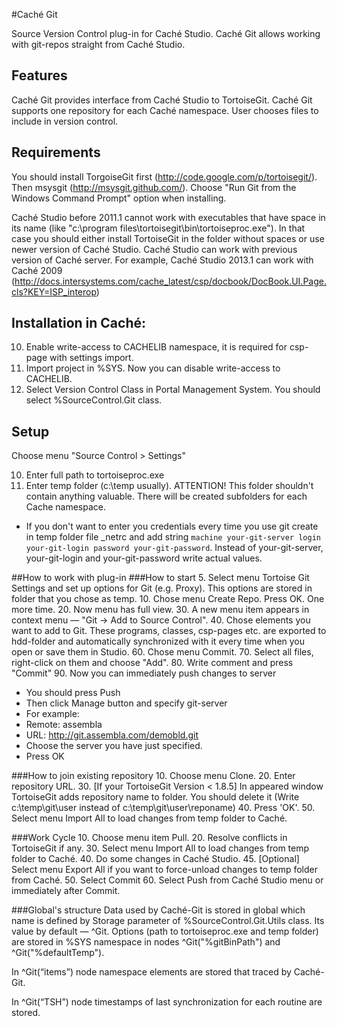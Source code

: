 #Caché Git 

Source Version Control plug-in for Caché Studio. Caché Git allows working with git-repos straight from Caché Studio.

## Features
Caché Git provides interface from Caché Studio to TortoiseGit. Caché Git supports one repository for each Caché namespace. User chooses files to include in version control.

## Requirements
You should install TorgoiseGit first (http://code.google.com/p/tortoisegit/). Then msysgit (http://msysgit.github.com/). Choose "Run Git from the Windows Command Prompt" option when installing.

Caché Studio before 2011.1 cannot work with executables that have space in its name (like "c:\program files\tortoisegit\bin\tortoiseproc.exe"). In that case you should either install TortoiseGit in the folder without spaces or use newer version of Caché Studio. Caché Studio can work with previous version of Caché server. For example, Caché Studio 2013.1 can work with Caché 2009 (http://docs.intersystems.com/cache_latest/csp/docbook/DocBook.UI.Page.cls?KEY=ISP_interop)

## Installation in Caché:
10. Enable write-access to CACHELIB namespace, it is required for csp-page with settings import.
20. Import project in %SYS. Now you can disable write-access to CACHELIB.
30. Select Version Control Class in Portal Management System. You should select %SourceControl.Git class.

## Setup
Choose menu "Source Control > Settings"

10. Enter full path to tortoiseproc.exe
20. Enter temp folder (c:\temp usually). ATTENTION! This folder shouldn't contain anything valuable. There will be created subfolders for each Cache namespace.
  * If you don't want to enter you credentials every time you use git create in temp folder file _netrc and add string `machine your-git-server login your-git-login password your-git-password`.
Instead of your-git-server, your-git-login and your-git-password write actual values.


##How to work with plug-in
###How to start
5.  Select menu Tortoise Git Settings and set up options for Git (e.g. Proxy). This options are stored in folder that you chose as temp.
10. Chose menu Create Repo. Press OK. One more time.
20. Now menu has full view.
30. A new menu item appears in context menu — "Git -> Add to Source Control".
40. Chose elements you want to add to Git. These programs, classes, csp-pages etc. are exported to hdd-folder and automatically synchronized with it every time when you open or save them in Studio.
60. Chose menu Commit.
70. Select all files, right-click on them and choose "Add".
80. Write comment and press "Commit"
90. Now you can immediately push changes to server
  * You should press Push
  * Then click Manage button and specify git-server
  * For example:
  * Remote: assembla
  * URL: http://git.assembla.com/demobld.git
  * Choose the server you have just specified.
  * Press OK

###How to join existing repository
10. Choose menu Clone.
20. Enter repository URL.
30. [If your TortoiseGit Version < 1.8.5] In appeared window TortoiseGit adds repository name to folder. You should delete it (Write c:\temp\git\user instead of c:\temp\git\user\reponame)
40. Press 'OK'.
50. Select menu Import All to load changes from temp folder to Caché.

###Work Cycle
10. Choose menu item Pull.
20. Resolve conflicts in TortoiseGit if any.
30. Select menu Import All to load changes from temp folder to Caché.
40. Do some changes in Caché Studio.
45. [Optional] Select menu Export All if you want to force-unload changes to temp folder from Caché.
50. Select Commit
60. Select Push from Caché Studio menu or immediately after Commit.

###Global's structure
Data used by Caché-Git is stored in global which name is defined by Storage parameter of %SourceControl.Git.Utils class. Its value by default — ^Git.
Options (path to tortoiseproc.exe and temp folder) are stored in %SYS namespace in nodes ^Git("%gitBinPath") and ^Git("%defaultTemp").

In ^Git(“items”) node namespace elements are stored that traced by Caché-Git.

In ^Git(“TSH”) node timestamps of last synchronization for each routine are stored.
